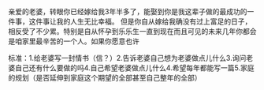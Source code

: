 亲爱的老婆，转眼你已经嫁给我3年半多了，能娶到你是我这辈子做的最成功的一件事，这件事让我的人生无比幸福。
但是你自从嫁给我确没有过上富足的日子，相反受了不少累。特别是自从怀孕到乐乐生一直到现在而且可见的未来几年你都会是咱家里最辛苦的一个人。如果你愿意也许


标准：1.给老婆写一封情书（信？）2.告诉老婆自己想为老婆做点儿什么3.询问老婆自己还有什么要做的吗4.自己希望老婆做点儿什么4.希望每年都能写一篇5.家庭的规划（是否延伸到家庭这个期望的全部甚至自己整年的全部）

